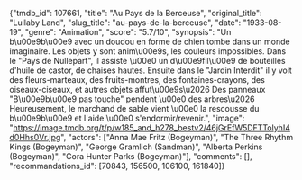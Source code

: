 {"tmdb_id": 107661, "title": "Au Pays de la Berceuse", "original_title": "Lullaby Land", "slug_title": "au-pays-de-la-berceuse", "date": "1933-08-19", "genre": "Animation", "score": "5.7/10", "synopsis": "Un b\u00e9b\u00e9 avec un doudou en forme de chien tombe dans un monde imaginaire. Les objets y sont anim\u00e9s, les couleurs impossibles. Dans le \"Pays de Nullepart\", il assiste \u00e0 un d\u00e9fil\u00e9 de bouteilles d'huile de castor, de chaises hautes. Ensuite dans le \"Jardin Interdit\" il y voit des fleurs-marteaux, des fruits-montres, des fontaines-crayons, des oiseaux-ciseaux, et autres objets affut\u00e9s\u2026 Des panneaux \"B\u00e9b\u00e9 pas touche\" pendent \u00e0 des arbres\u2026 Heureusement, le marchand de sable vient \u00e0 la rescousse du b\u00e9b\u00e9 et l'aide \u00e0 s'endormir/revenir.", "image": "https://image.tmdb.org/t/p/w185_and_h278_bestv2/46jGrEfW5DFTTolyhI4d0Hhs0Vr.jpg", "actors": ["Anna Mae Fritz (Bogeyman)", "The Three Rhythm Kings (Bogeyman)", "George Gramlich (Sandman)", "Alberta Perkins (Bogeyman)", "Cora Hunter Parks (Bogeyman)"], "comments": [], "recommandations_id": [70843, 156500, 106100, 161840]}